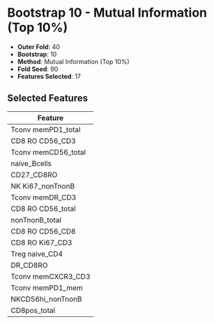 # Bootstrap 10 - Mutual Information (Top 10%)

- **Outer Fold**: 40
- **Bootstrap**: 10
- **Method**: Mutual Information (Top 10%)
- **Fold Seed**: 90
- **Features Selected**: 17

## Selected Features

| Feature |
|---------|
| Tconv memPD1_total |
| CD8 RO CD56_CD3 |
| Tconv memCD56_total |
| naive_Bcells |
| CD27_CD8RO |
| NK Ki67_nonTnonB |
| Tconv memDR_CD3 |
| CD8 RO CD56_total |
| nonTnonB_total |
| CD8 RO CD56_CD8 |
| CD8  RO Ki67_CD3 |
| Treg naive_CD4 |
| DR_CD8RO |
| Tconv memCXCR3_CD3 |
| Tconv memPD1_mem |
| NKCD56hi_nonTnonB |
| CD8pos_total |
